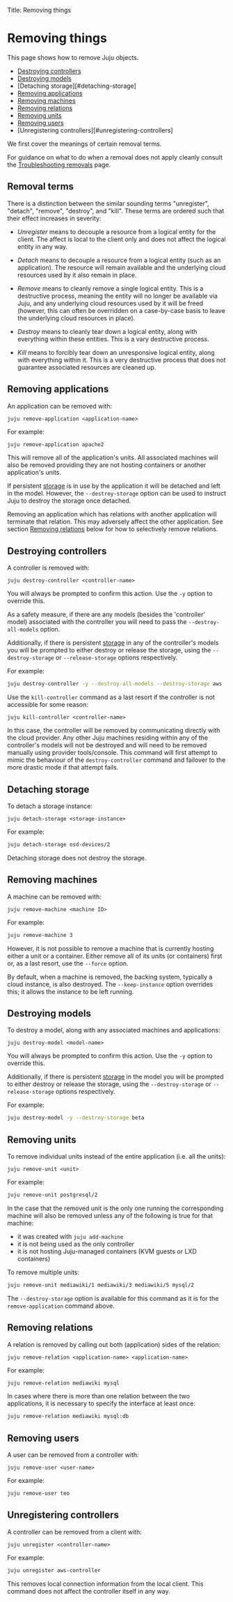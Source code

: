 Title: Removing things

# Removing things

This page shows how to remove Juju objects.

 - [Destroying controllers][#destroying-controllers]
 - [Destroying models][#destroying-models]
 - [Detaching storage][#detaching-storage]
 - [Removing applications][#removing-applications]
 - [Removing machines][#removing-machines]
 - [Removing relations][#removing-relations]
 - [Removing units][#removing-units]
 - [Removing users][#removing-users]
 - [Unregistering controllers][#unregistering-controllers]
 
We first cover the meanings of certain removal terms.

For guidance on what to do when a removal does not apply cleanly consult the
[Troubleshooting removals][troubleshooting-removals] page.

## Removal terms

There is a distinction between the similar sounding terms "unregister",
"detach", "remove", "destroy", and "kill". These terms are ordered such that
their effect increases in severity:

 - *Unregister* means to decouple a resource from a logical entity for the
   client. The affect is local to the client only and does not affect the
   logical entity in any way.

 - *Detach* means to decouple a resource from a logical entity (such as an
   application). The resource will remain available and the underlying cloud
   resources used by it also remain in place.

 - *Remove* means to cleanly remove a single logical entity. This is a
   destructive process, meaning the entity will no longer be available via
   Juju, and any underlying cloud resources used by it will be freed (however,
   this can often be overridden on a case-by-case basis to leave the underlying
   cloud resources in place).

 - *Destroy* means to cleanly tear down a logical entity, along with everything
   within these entities. This is a vary destructive process.

 - *Kill* means to forcibly tear down an unresponsive logical entity, along
   with everything within it. This is a very destructive process that does not
   guarantee associated resources are cleaned up.

## Removing applications

An application can be removed with:

`juju remove-application <application-name>`

For example:

```bash
juju remove-application apache2
```

This will remove all of the application's units. All associated machines will
also be removed providing they are not hosting containers or another
application's units.

If persistent [storage][charms-storage] is in use by the application it will be
detached and left in the model. However, the `--destroy-storage` option can be
used to instruct Juju to destroy the storage once detached.

Removing an application which has relations with another application will
terminate that relation. This may adversely affect the other application. See
section [Removing relations][#removing-relations] below for how to selectively
remove relations.

## Destroying controllers

A controller is removed with:

`juju destroy-controller <controller-name>`

You will always be prompted to confirm this action. Use the `-y` option to
override this.

As a safety measure, if there are any models (besides the 'controller' model)
associated with the controller you will need to pass the `--destroy-all-models`
option.

Additionally, if there is persistent [storage][charms-storage] in any of the
controller's models you will be prompted to either destroy or release the
storage, using the `--destroy-storage` or `--release-storage` options
respectively.

For example:

```bash
juju destroy-controller -y --destroy-all-models --destroy-storage aws
```

Use the `kill-controller` command as a last resort if the controller is not
accessible for some reason:

`juju kill-controller <controller-name>`

In this case, the controller will be removed by communicating directly with the
cloud provider. Any other Juju machines residing within any of the controller's
models will not be destroyed and will need to be removed manually using
provider tools/console. This command will first attempt to mimic the behaviour
of the `destroy-controller` command and failover to the more drastic mode if
that attempt fails.

## Detaching storage

To detach a storage instance:

`juju detach-storage <storage-instance>`

For example:

```bash
juju detach-storage osd-devices/2
```

Detaching storage does not destroy the storage.

## Removing machines

A machine can be removed with:

`juju remove-machine <machine ID>`

For example:

```bash
juju remove-machine 3
```

However, it is not possible to remove a machine that is currently hosting
either a unit or a container. Either remove all of its units (or containers)
first or, as a last resort, use the `--force` option.

By default, when a machine is removed, the backing system, typically a cloud
instance, is also destroyed. The `--keep-instance` option overrides this; it
allows the instance to be left running.

## Destroying models

To destroy a model, along with any associated machines and applications:

`juju destroy-model <model-name>`

You will always be prompted to confirm this action. Use the `-y` option to
override this.

Additionally, if there is persistent [storage][charms-storage] in the model you
will be prompted to either destroy or release the storage, using the
`--destroy-storage` or `--release-storage` options respectively.

For example:

```bash
juju destroy-model -y --destroy-storage beta
```

## Removing units

To remove individual units instead of the entire application (i.e. all the
units):

`juju remove-unit <unit>`

For example:

```bash
juju remove-unit postgresql/2
```

In the case that the removed unit is the only one running the corresponding
machine will also be removed unless any of the following is true for that
machine:

 - it was created with `juju add-machine`
 - it is not being used as the only controller
 - it is not hosting Juju-managed containers (KVM guests or LXD containers) 

To remove multiple units:

```bash
juju remove-unit mediawiki/1 mediawiki/3 mediawiki/5 mysql/2
```

The `--destroy-storage` option is available for this command as it is for the
`remove-application` command above.

## Removing relations

A relation is removed by calling out both (application) sides of the relation:

`juju remove-relation <application-name> <application-name>`

For example:

```bash
juju remove-relation mediawiki mysql
```

In cases where there is more than one relation between the two applications, it
is necessary to specify the interface at least once:

```bash
juju remove-relation mediawiki mysql:db
```

## Removing users

A user can be removed from a controller with:

`juju remove-user <user-name>`

For example:

```bash
juju remove-user teo
```

## Unregistering controllers

A controller can be removed from a client with:

`juju unregister <controller-name>`

For example:

```bash
juju unregister aws-controller
```

This removes local connection information from the local client. This command
does not affect the controller itself in any way.


<!-- LINKS-->

[charms-storage]: ./charms-storage.md
[troubleshooting-removals]: ./troubleshooting-removals.md
[charms-storage]: ./charms-storage.md

[#removing-applications]: #removing-applications
[#destroying-controllers]: #destroying-controllers
[#removing-machines]: #removing-machines
[#destroying-models]: #destroying-models
[#removing-relations]: #removing-relations
[#removing-units]: #removing-units
[#removing-users]: #removing-users
